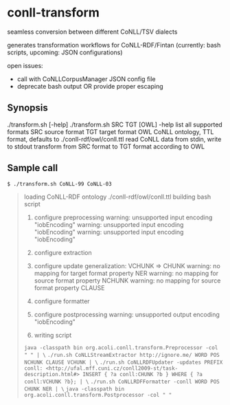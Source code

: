 
# conll-transform
seamless conversion between different CoNLL/TSV dialects

generates transformation workflows for CoNLL-RDF/Fintan
(currently: bash scripts, upcoming: JSON configurations)

open issues:
- call with CoNLLCorpusManager JSON config file
- deprecate bash output OR provide proper escaping

## Synopsis


./transform.sh [-help]
./transform.sh SRC TGT [OWL]
  -help list all supported formats
  SRC   source format
  TGT   target format
  OWL   CoNLL ontology, TTL format, defaults to ./conll-rdf/owl/conll.ttl
read CoNLL data from stdin, write to stdout
transform from SRC format to TGT format according to OWL

## Sample call

`$ ./transform.sh CoNLL-99 CoNLL-03`

> loading CoNLL-RDF ontology ./conll-rdf/owl/conll.ttl
building bash script
>
> 1. configure preprocessing
warning: unsupported input encoding "iobEncoding"
warning: unsupported input encoding "iobEncoding"
warning: unsupported input encoding "iobEncoding"
>
> 2. configure extraction
>
> 3. configure update
generalization: VCHUNK => CHUNK
warning: no mapping for target format property NER
warning: no mapping for source format property NCHUNK
warning: no mapping for source format property CLAUSE
>
> 4. configure formatter
>
> 5. configure postprocessing
warning: unsupported output encoding "iobEncoding"
>
> 6. writing script
>
> `java -classpath bin org.acoli.conll.transform.Preprocessor -col " " | \`
`./run.sh CoNLLStreamExtractor http://ignore.me/ WORD POS NCHUNK CLAUSE VCHUNK | \`
`./run.sh CoNLLRDFUpdater -updates PREFIX conll: <http://ufal.mff.cuni.cz/conll2009-st/task-description.html#>
INSERT { ?a conll:CHUNK ?b } WHERE { ?a conll:VCHUNK ?b}; | \`
`./run.sh CoNLLRDFFormatter -conll WORD POS CHUNK NER | \`
`java -classpath bin org.acoli.conll.transform.Postprocessor -col " "`

